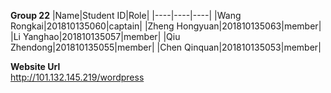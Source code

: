 **Group 22**
|Name|Student ID|Role|
|----|----|----|
|Wang Rongkai|201810135060|captain|
|Zheng Hongyuan|201810135063|member|
|Li Yanghao|201810135057|member|
|Qiu Zhendong|201810135055|member|
|Chen Qinquan|201810135053|member|

**Website Url**  
http://101.132.145.219/wordpress
